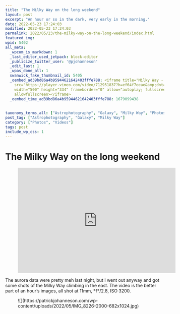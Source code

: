 ```yaml
---
title: "The Milky Way on the long weekend"
layout: post
excerpt: "An hour or so in the dark, very early in the morning."
date: 2022-05-23 17:24:03
modified: 2022-05-23 17:24:03
permalink: 2022/05/23/the-milky-way-on-the-long-weekend/index.html
featured_img: 
wpid: 5402
all_meta: 
  _wpcom_is_markdown: 1
  _last_editor_used_jetpack: block-editor
  _publicize_twitter_user: '@pjohanneson'
  _edit_last: 1
  _wpas_done_all: 1
  swanwick_fake_thumbnail_id: 5405
  _oembed_ad39bd86a4b95944621642403fffe788: <iframe title="Milky Way - May 23, 2022"
    src="https://player.vimeo.com/video/712951837?h=ef64f7eeae&amp;dnt=1&amp;app_id=122963"
    width="500" height="334" frameborder="0" allow="autoplay; fullscreen; picture-in-picture"
    allowfullscreen></iframe>
  _oembed_time_ad39bd86a4b95944621642403fffe788: 1679099438
  
  
taxonomy_terms_all: ["Astrophotography", "Galaxy", "Milky Way", "Photos", "Videos"]
post_tag: ["Astrophotography", "Galaxy", "Milky Way"]
category: ["Photos", "Videos"]
tags: post
include_wp_css: 1
---
```


# The Milky Way on the long weekend

<figure class="wp-block-embed is-type-video is-provider-vimeo wp-block-embed-vimeo"><div class="wp-block-embed__wrapper"><iframe allow="autoplay; fullscreen; picture-in-picture" allowfullscreen="" frameborder="0" height="334" loading="lazy" src="https://player.vimeo.com/video/712951837?h=ef64f7eeae&dnt=1&app_id=122963" title="Milky Way - May 23, 2022" width="500"></iframe></div></figure>The aurora data were pretty meh last night, but I went out anyway and got some shots of the Milky Way climbing in the east. The video is the better part of an hour’s images, all shot at 11mm, *f*/2.8, ISO 3200.

<figure class="wp-block-image size-large">![](https://patrickjohanneson.com/wp-content/uploads/2022/05/IMG_8226-2000-682x1024.jpg)</figure>